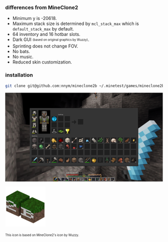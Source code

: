 ### differences from MineClone2
- Minimum y is -20618.
- Maximum stack size is determined by `mcl_stack_max` which is `default_stack_max` by default.
- 64 inventory and 16 hotbar slots.
- Dark GUI <sub><sup>(based on original graphics by Wuzzy)</sub></sup>.
- Sprinting does not change FOV.
- No bats.
- No music.
- Reduced skin customization.

### installation
```sh
git clone git@github.com:nnym/mineclone2b ~/.minetest/games/mineclone2b
```

![](inventory.png)

![](menu/icon.png)

<sub><sup>This icon is based on MineClone2's icon by Wuzzy.</sub></sup>

